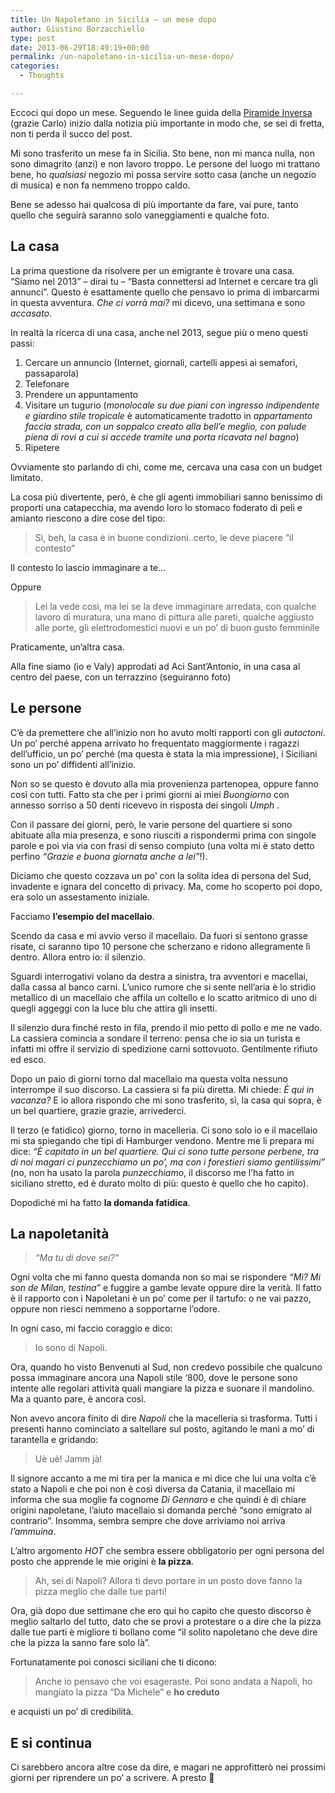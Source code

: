 ```yaml
---
title: Un Napoletano in Sicilia – un mese dopo
author: Giustino Borzacchiello
type: post
date: 2013-06-29T18:49:19+00:00
permalink: /un-napoletano-in-sicilia-un-mese-dopo/
categories:
  - Thoughts

---
```

Eccoci qui dopo un mese. Seguendo le linee guida della [Piramide Inversa][1] (grazie Carlo) inizio dalla notizia più importante in modo che, se sei di fretta, non ti perda il succo del post.

Mi sono trasferito un mese fa in Sicilia. Sto bene, non mi manca nulla, non sono dimagrito (anzi) e non lavoro troppo. Le persone del luogo mi trattano bene, ho _qualsiasi_ negozio mi possa servire sotto casa (anche un negozio di musica) e non fa nemmeno troppo caldo.

Bene se adesso hai qualcosa di più importante da fare, vai pure, tanto quello che seguirà saranno solo vaneggiamenti e qualche foto.

<!--more-->

## La casa

La prima questione da risolvere per un emigrante è trovare una casa. &#8220;Siamo nel 2013&#8221; &#8211; dirai tu &#8211; &#8220;Basta connettersi ad Internet e cercare tra gli annunci&#8221;. Questo è esattamente quello che pensavo io prima di imbarcarmi in questa avventura. _Che ci vorrà mai?_ mi dicevo, una settimana e sono _accasato_. 

In realtà la ricerca di una casa, anche nel 2013, segue più o meno questi passi:

  1. Cercare un annuncio (Internet, giornali, cartelli appesi ai semafori, passaparola)
  2. Telefonare 
  3. Prendere un appuntamento
  4. Visitare un tugurio (_monolocale su due piani con ingresso indipendente e giardino stile tropicale_ è automaticamente tradotto in _appartamento faccia strada, con un soppalco creato alla bell&#8217;e meglio, con palude piena di rovi a cui si accede tramite una porta ricavata nel bagno_)
  5. Ripetere

Ovviamente sto parlando di chi, come me, cercava una casa con un budget limitato. 

La cosa più divertente, però, è che gli agenti immobiliari sanno benissimo di proporti una catapecchia, ma avendo loro lo stomaco foderato di peli e amianto riescono a dire cose del tipo:

> Sì, beh, la casa è in buone condizioni..certo, le deve piacere &#8220;il contesto&#8221;

Il contesto lo lascio immaginare a te&#8230;

Oppure

> Lei la vede così, ma lei se la deve immaginare arredata, con qualche lavoro di muratura, una mano di pittura alle pareti, qualche aggiusto alle porte, gli elettrodomestici nuovi e un po&#8217; di buon gusto femminile

Praticamente, un&#8217;altra casa.

Alla fine siamo (io e Valy) approdati ad Aci Sant&#8217;Antonio, in una casa al centro del paese, con un terrazzino (seguiranno foto)

## Le persone

C&#8217;è da premettere che all&#8217;inizio non ho avuto molti rapporti con gli _autoctoni_. Un po&#8217; perché appena arrivato ho frequentato maggiormente i ragazzi dell&#8217;ufficio, un po&#8217; perché (ma questa è stata la mia impressione), i Siciliani sono un po&#8217; diffidenti all&#8217;inizio. 

Non so se questo è dovuto alla mia provenienza partenopea, oppure fanno così con tutti. Fatto sta che per i primi giorni ai miei _Buongiorno_ con annesso sorriso a 50 denti ricevevo in risposta dei singoli _Umph_ . 

Con il passare dei giorni, però, le varie persone del quartiere si sono abituate alla mia presenza, e sono riusciti a rispondermi prima con singole parole e poi via via con frasi di senso compiuto (una volta mi è stato detto perfino _&#8220;Grazie e buona giornata anche a lei&#8221;_!).

Diciamo che questo cozzava un po&#8217; con la solita idea di persona del Sud, invadente e ignara del concetto di privacy. Ma, come ho scoperto poi dopo, era solo un assestamento iniziale.

Facciamo **l&#8217;esempio del macellaio**. 

Scendo da casa e mi avvio verso il macellaio. Da fuori si sentono grasse risate, ci saranno tipo 10 persone che scherzano e ridono allegramente lì dentro. Allora entro io: il silenzio.

Sguardi interrogativi volano da destra a sinistra, tra avventori e macellai, dalla cassa al banco carni. L&#8217;unico rumore che si sente nell&#8217;aria è lo stridio metallico di un macellaio che affila un coltello e lo scatto aritmico di uno di quegli aggeggi con la luce blu che attira gli insetti.

Il silenzio dura finché resto in fila, prendo il mio petto di pollo e me ne vado. La cassiera comincia a sondare il terreno: pensa che io sia un turista e infatti mi offre il servizio di spedizione carni sottovuoto. Gentilmente rifiuto ed esco.

Dopo un paio di giorni torno dal macellaio ma questa volta nessuno interrompe il suo discorso. La cassiera si fa più diretta. Mi chiede: _È qui in vacanza?_ E io allora rispondo che mi sono trasferito, sì, la casa qui sopra, è un bel quartiere, grazie grazie, arrivederci.

Il terzo (e fatidico) giorno, torno in macelleria. Ci sono solo io e il macellaio mi sta spiegando che tipi di Hamburger vendono. Mentre me li prepara mi dice: _&#8220;È capitato in un bel quartiere. Qui ci sono tutte persone perbene, tra di noi magari ci punzecchiamo un po&#8217;, ma con i forestieri siamo gentilissimi&#8221;_ (no, non ha usato la parola _punzecchiamo_, il discorso me l&#8217;ha fatto in siciliano stretto, ed è durato molto di più: questo è quello che ho capito).

Dopodiché mi ha fatto **la domanda fatidica**.

## La napoletanità

> _&#8220;Ma tu di dove sei?&#8221;_

Ogni volta che mi fanno questa domanda non so mai se rispondere _&#8220;Mì? Mi son de Milan, testina&#8221;_ e fuggire a gambe levate oppure dire la verità. Il fatto è il rapporto con i Napoletani è un po&#8217; come per il tartufo: o ne vai pazzo, oppure non riesci nemmeno a sopportarne l&#8217;odore. 

In ogni caso, mi faccio coraggio e dico:

> Io sono di Napoli.

Ora, quando ho visto Benvenuti al Sud, non credevo possibile che qualcuno possa immaginare ancora una Napoli stile &#8216;800, dove le persone sono intente alle regolari attività quali mangiare la pizza e suonare il mandolino. Ma a quanto pare, è ancora così.

Non avevo ancora finito di dire _Napoli_ che la macelleria si trasforma. Tutti i presenti hanno cominciato a saltellare sul posto, agitando le mani a mo&#8217; di tarantella e gridando:

> Uè uè! Jamm jà! 

Il signore accanto a me mi tira per la manica e mi dice che lui una volta c&#8217;è stato a Napoli e che poi non è così diversa da Catania, il macellaio mi informa che sua moglie fa cognome _Di Gennaro_ e che quindi è di chiare origini napoletane, l&#8217;aiuto macellaio si domanda perché &#8220;sono emigrato al contrario&#8221;. Insomma, sembra sempre che dove arriviamo noi arriva _l&#8217;ammuina_.

L&#8217;altro argomento _HOT_ che sembra essere obbligatorio per ogni persona del posto che apprende le mie origini è **la pizza**. 

> Ah, sei di Napoli? Allora ti devo portare in un posto dove fanno la pizza meglio che dalle tue parti!

Ora, già dopo due settimane che ero qui ho capito che questo discorso è meglio saltarlo del tutto, dato che se provi a protestare o a dire che la pizza dalle tue parti è migliore ti bollano come &#8220;il solito napoletano che deve dire che la pizza la sanno fare solo là&#8221;.

Fortunatamente poi conosci siciliani che ti dicono:

> Anche io pensavo che voi esageraste. Poi sono andata a Napoli, ho mangiato la pizza &#8220;Da Michele&#8221; e **ho creduto**

e acquisti un po&#8217; di credibilità.

## E si continua

Ci sarebbero ancora altre cose da dire, e magari ne approfitterò nei prossimi giorni per riprendere un po&#8217; a scrivere. A presto 🙂

 [1]: http://it.m.wikipedia.org/wiki/Stile_giornalistico